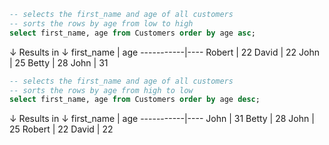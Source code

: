 ```sql
-- selects the first_name and age of all customers 
-- sorts the rows by age from low to high
select first_name, age from Customers order by age asc;
```
↓ Results in ↓
first_name | age
-----------|----
Robert     | 22
David	   | 22
John	   | 25
Betty	   | 28
John	   | 31

```sql
-- selects the first_name and age of all customers 
-- sorts the rows by age from high to low
select first_name, age from Customers order by age desc;
```
↓ Results in ↓
first_name | age
-----------|----
John	   | 31
Betty	   | 28
John	   | 25
Robert	   | 22
David	   | 22
